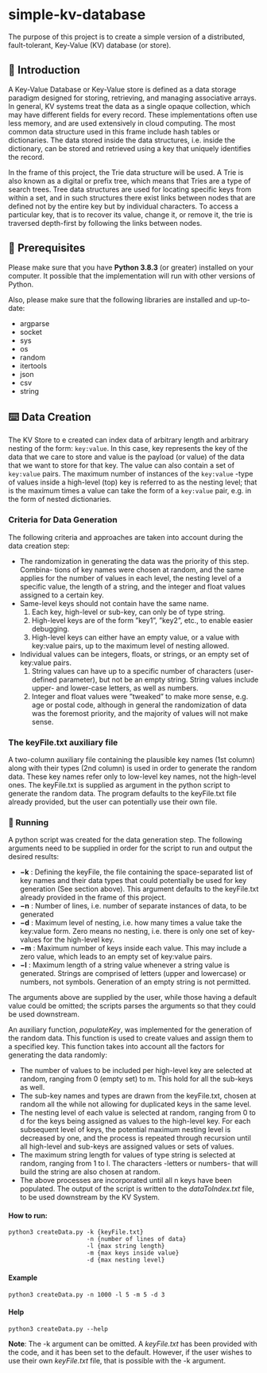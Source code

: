 # simple-kv-database
The purpose of this project is to create a simple version of a distributed, fault-tolerant, Key-Value (KV) database (or store).

## 📗 Introduction

A Key-Value Database or Key-Value store is defined as a data storage paradigm designed for storing, retrieving, and managing associative arrays. In general, KV systems treat the data as a single opaque collection, which may have different fields for every record. These implementations often use less memory, and are used extensively in cloud computing. The most common data structure used in this frame include hash tables or dictionaries. The data stored inside the data structures, i.e. inside the dictionary, can be stored and retrieved using a key that uniquely identifies the record.

In the frame of this project, the Trie data structure will be used. A Trie is also known as a digital or prefix tree, which means that Tries are a type of search trees. Tree data structures are used for locating specific keys from within a set, and in such structures there exist links between nodes that are defined not by the entire key but by individual characters. To access a particular key, that is to recover its value, change it, or remove it, the trie is traversed depth-first by following the links between nodes.

## 🔑 Prerequisites

Please make sure that you have **Python 3.8.3** (or greater) installed on your computer. It possible that the implementation will run with other versions of Python.

Also, please make sure that the following libraries are installed and up-to-date:
* argparse
* socket
* sys
* os
* random
* itertools
* json
* csv
* string

## ⌨️ Data Creation

The KV Store to e created can index data of arbitrary length and arbitrary nesting of the form: `key:value`. In this case, key represents the key of the data that we care to store and value is the payload (or value) of the data that we want to store for that key. The value can also contain a set of `key:value` pairs. The maximum number of instances of the `key:value` -type of values inside a high-level (top) key is referred to as the nesting level; that is the maximum times a value can take the form of a `key:value` pair, e.g. in the form of nested dictionaries.

### Criteria for Data Generation

The following criteria and approaches are taken into account during the data creation step:
* The randomization in generating the data was the priority of this step. Combina- tions of key names were chosen at random, and the same applies for the number of values in each level, the nesting level of a specific value, the length of a string, and the integer and float values assigned to a certain key.
* Same-level keys should not contain have the same name.
  1. Each key, high-level or sub-key, can only be of type string.
  2. High-level keys are of the form ”key1”, ”key2”, etc., to enable easier debugging.
  3. High-level keys can either have an empty value, or a value with key:value pairs, up to the maximum level of nesting allowed.
* Individual values can be integers, floats, or strings, or an empty set of key:value pairs.
  1. String values can have up to a specific number of characters (user-defined parameter), but not be an empty string. String values include upper- and lower-case letters, as well as numbers.
  2. Integer and float values were ”tweaked” to make more sense, e.g. age or postal code, although in general the randomization of data was the foremost priority, and the majority of values will not make sense.

### The keyFile.txt auxiliary file

A two-column auxiliary file containing the plausible key names (1st column) along with their types (2nd column) is used in order to generate the random data. These key names refer only to low-level key names, not the high-level ones.
The keyFile.txt is supplied as argument in the python script to generate the random data. The program defaults to the keyFile.txt file already provided, but the user can potentially use their own file.

### 👟 Running

A python script was created for the data generation step. The following arguments need to be supplied in order for the script to run and output the desired results:

* **−k** : Defining the keyFile, the file containing the space-separated list of key names and their data types that could potentially be used for key generation (See section above). This argument defaults to the keyFile.txt already provided in the frame of this project.
* **−n** : Number of lines, i.e. number of separate instances of data, to be generated
* **−d** : Maximum level of nesting, i.e. how many times a value take the key:value form. Zero means no nesting, i.e. there is only one set of key-values for the high-level key.
* **−m** : Maximum number of keys inside each value. This may include a zero value, which leads to an empty set of key:value pairs.
* **−l** : Maximum length of a string value whenever a string value is generated. Strings are comprised of letters (upper and lowercase) or numbers, not symbols. Generation of an empty string is not permitted.

The arguments above are supplied by the user, while those having a default value could be omitted; the scripts parses the arguments so that they could be used downstream.

An auxiliary function, *populateKey*, was implemented for the generation of the random data. This function is used to create values and assign them to a specified key. This function takes into account all the factors for generating the data randomly:
* The number of values to be included per high-level key are selected at random, ranging from 0 (empty set) to m. This hold for all the sub-keys as well.
* The sub-key names and types are drawn from the keyFile.txt, chosen at random all the while not allowing for duplicated keys in the same level.
* The nesting level of each value is selected at random, ranging from 0 to d for the keys being assigned as values to the high-level key. For each subsequent level of keys, the potential maximum nesting level is decreased by one, and the process is repeated through recursion until all high-level and sub-keys are assigned values or sets of values.
* The maximum string length for values of type string is selected at random, ranging from 1 to l. The characters -letters or numbers- that will build the string are also chosen at random.
* The above processes are incorporated until all n keys have been populated.
The output of the script is written to the *dataToIndex.txt* file, to be used downstream by the KV System.

#### How to run:

```
python3 createData.py -k {keyFile.txt} 
					  -n {number of lines of data} 
					  -l {max string length} 
					  -m {max keys inside value} 
					  -d {max nesting level}
```

#### Example

```
python3 createData.py -n 1000 -l 5 -m 5 -d 3
```

#### Help

```
python3 createData.py --help
```

**Note**: The -k argument can be omitted. A *keyFile.txt* has been provided with the code, and it has been set to the default. However, if the user wishes to use their own *keyFile.txt* file, that is possible with the -k argument.
